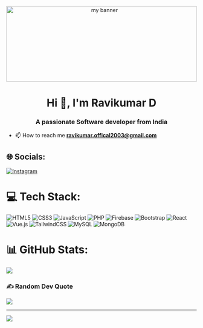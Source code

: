 <p align="center">
<img src="https://github.com/user-attachments/assets/d4b82e62-6b10-4697-b8b5-e012c0148c54" alt="my banner" height="200px" width="100%">
</p>
<h1 align="center">Hi 👋, I'm Ravikumar D</h1>
<h3 align="center">A passionate Software developer from India</h3>

- 📫 How to reach me **ravikumar.offical2003@gmail.com**


## 🌐 Socials:
[![Instagram](https://img.shields.io/badge/Instagram-%23E4405F.svg?logo=Instagram&logoColor=white)](https://instagram.com/idoit__fellow) 

# 💻 Tech Stack:
![HTML5](https://img.shields.io/badge/html5-%23E34F26.svg?style=for-the-badge&logo=html5&logoColor=white) ![CSS3](https://img.shields.io/badge/css3-%231572B6.svg?style=for-the-badge&logo=css3&logoColor=white) ![JavaScript](https://img.shields.io/badge/javascript-%23323330.svg?style=for-the-badge&logo=javascript&logoColor=%23F7DF1E) ![PHP](https://img.shields.io/badge/php-%23777BB4.svg?style=for-the-badge&logo=php&logoColor=white) ![Firebase](https://img.shields.io/badge/firebase-%23039BE5.svg?style=for-the-badge&logo=firebase) ![Bootstrap](https://img.shields.io/badge/bootstrap-%238511FA.svg?style=for-the-badge&logo=bootstrap&logoColor=white) ![React](https://img.shields.io/badge/react-%2320232a.svg?style=for-the-badge&logo=react&logoColor=%2361DAFB) ![Vue.js](https://img.shields.io/badge/vue.js-%2335495e.svg?style=for-the-badge&logo=vuedotjs&logoColor=%234FC08D) ![TailwindCSS](https://img.shields.io/badge/tailwindcss-%2338B2AC.svg?style=for-the-badge&logo=tailwind-css&logoColor=white) ![MySQL](https://img.shields.io/badge/mysql-4479A1.svg?style=for-the-badge&logo=mysql&logoColor=white) ![MongoDB](https://img.shields.io/badge/MongoDB-%234ea94b.svg?style=for-the-badge&logo=mongodb&logoColor=white)
 # 📊 GitHub Stats:
<!-- ![](https://github-readme-stats.vercel.app/api?username=D-RaviKumarofficial&theme=dark&hide_border=false&include_all_commits=false&count_private=false)<br/> -->

![](https://github-readme-stats.vercel.app/api/top-langs/?username=D-RaviKumarofficial&theme=dark&hide_border=false&include_all_commits=false&count_private=false&layout=compact) 


### ✍️ Random Dev Quote
![](https://quotes-github-readme.vercel.app/api?type=horizontal&theme=radical)

<!-- ### 🔝 Top Contributed Repo
![](https://github-contributor-stats.vercel.app/api?username=D-RaviKumarofficial&limit=5&theme=dark&combine_all_yearly_contributions=true)  -->

---
[![](https://visitcount.itsvg.in/api?id=D-RaviKumarofficial&icon=0&color=0)](https://visitcount.itsvg.in)

<!-- Proudly created with GPRM ( https://gprm.itsvg.in ) -->
